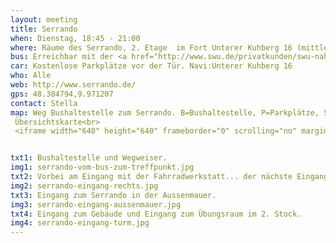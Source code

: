 ```yaml
---
layout: meeting
title: Serrando
when: Dienstag, 18:45 - 21:00
where: Räume des Serrando, 2. Etage  im Fort Unterer Kuhberg 16 (mittlerer Eingang)
bus: Erreichbar mit der <a href="http://www.swu.de/privatkunden/swu-nahverkehr/fahrplan-liniennetz/haltestellenfahrplaene.html?tx_z7schedules_pi2%5Bname%5D=Saarlandstra%DFe&tx_z7schedules_pi2%5Bsearchby%5D=name">Linie 4 und 8</a>, Haltestelle "Saarlandstrasse", dann 5 Min Fussweg:den Berg hoch, dem Schild zum Fort folgen, an der Fahrradwerkstatt vorbei und in den Turm, zweite Etage. (Siehe Bilder unten)
car: Kostenlose Parkplätze vor der Tür. Navi:Unterer Kuhberg 16
who: Alle
web: http://www.serrando.de/
gps: 48.384794,9.971207
contact: Stella
map: Weg Bushaltestelle zum Serrando. B=Bushaltestelle, P=Parkplätze, S=Serrando <img src="http://maps.googleapis.com/maps/api/staticmap?maptype=hybrid&path=color:0xFF3333CC%7Cweight:10%7C48.387915,9.970362%7C48.387343,9.969309%7C48.386567,9.969984%7C48.385184,9.971467%7C48.384945,9.971809%7C48.384736,9.971656%7C48.384857,9.9712&size=640x640&sensor=false&markers=color:blue%7Clabel:B%7C48.387915,9.970362&markers=color:yellow%7Clabel:S%7C48.384907,9.971197&markers=color:blue%7Clabel:P%7C48.384486,9.971501" /><br>
 Übersichtskarte<br>
 <iframe width="640" height="640" frameborder="0" scrolling="no" marginheight="0" marginwidth="0" src="http://maps.google.com/maps?q=48.384794,9.971207&amp;num=1&amp;t=h&amp;vpsrc=6&amp;ie=UTF8&amp;ll=48.384452,9.974728&amp;spn=0.005529,0.013937&amp;z=14&amp;output=embed"></iframe><br /><small><a href="http://maps.google.com/maps?q=48.384794,9.971207&amp;num=1&amp;t=h&amp;vpsrc=6&amp;ie=UTF8&amp;ll=48.384452,9.974728&amp;spn=0.005529,0.013937&amp;z=14&amp;source=embed" style="color:#0000FF;text-align:left">Größere Kartenansicht</a></small>


txt1: Bushaltestelle und Wegweiser.
img1: serrando-vom-bus-zum-treffpunkt.jpg
txt2: Vorbei am Eingang mit der Fahrradwerkstatt... der nächste Eingang ist es.
img2: serrando-eingang-rechts.jpg
txt3: Eingang zum Serrando in der Aussenmauer.
img3: serrando-eingang-aussenmauer.jpg
txt4: Eingang zum Gebäude und Eingang zum Übungsraum im 2. Stock. 
img4: serrando-eingang-turm.jpg
---
```


